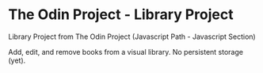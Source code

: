 # The Odin Project - Library Project

Library Project from The Odin Project (Javascript Path - Javascript Section)

Add, edit, and remove books from a visual library. No persistent storage (yet).
